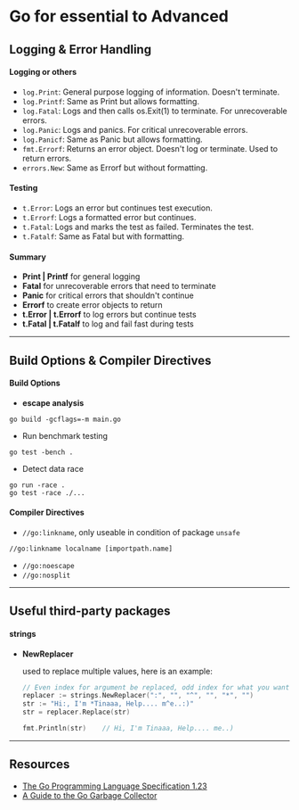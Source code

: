 # Go for essential to Advanced

## Logging & Error Handling

#### Logging or others

- `log.Print`: General purpose logging of information. Doesn't terminate.
- `log.Printf`: Same as Print but allows formatting.
- `log.Fatal`: Logs and then calls os.Exit(1) to terminate. For unrecoverable errors.
- `log.Panic`: Logs and panics. For critical unrecoverable errors.
- `log.Panicf`: Same as Panic but allows formatting.
- `fmt.Errorf`: Returns an error object. Doesn't log or terminate. Used to return errors.
- `errors.New`: Same as Errorf but without formatting.

#### Testing

- `t.Error`: Logs an error but continues test execution.
- `t.Errorf`: Logs a formatted error but continues.
- `t.Fatal`: Logs and marks the test as failed. Terminates the test.
- `t.Fatalf`: Same as Fatal but with formatting.

#### Summary

- **Print | Printf** for general logging
- **Fatal** for unrecoverable errors that need to terminate
- **Panic** for critical errors that shouldn't continue
- **Errorf** to create error objects to return
- **t.Error | t.Errorf** to log errors but continue tests
- **t.Fatal | t.Fatalf** to log and fail fast during tests

---

## Build Options & Compiler Directives

#### Build Options

- **escape analysis**

```bash=
go build -gcflags=-m main.go
```

- Run benchmark testing

```bash=
go test -bench .
```

- Detect data race

```bash=
go run -race .
go test -race ./...
```

#### Compiler Directives

- `//go:linkname`, only useable in condition of package `unsafe`

```go=
//go:linkname localname [importpath.name]
```

- `//go:noescape`
- `//go:nosplit`

---

## Useful third-party packages

#### strings

- **NewReplacer**

  used to replace multiple values, here is an example:

  ```go
  // Even index for argument be replaced, odd index for what you want to replace with.
  replacer := strings.NewReplacer(":", "", "^", "", "*", "")
  str := "Hi:, I'm *Tinaaa, Help.... m^e..:)"
  str = replacer.Replace(str)

  fmt.Println(str)    // Hi, I'm Tinaaa, Help.... me..)
  ```

---

## Resources

- [The Go Programming Language Specification 1.23](https://tip.golang.org/ref/spec)
- [A Guide to the Go Garbage Collector](https://tip.golang.org/doc/gc-guide)
